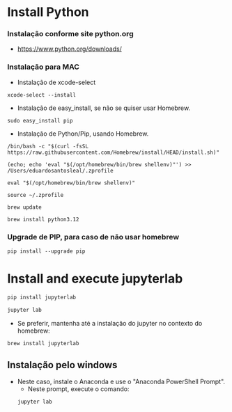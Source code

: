 # Install Python

### Instalação conforme site python.org
- https://www.python.org/downloads/

### Instalação para MAC

- Instalação de xcode-select  
```console
xcode-select --install
```
  
- Instalação de easy_install, se não se quiser usar Homebrew.
```console
sudo easy_install pip
```
  
- Instalação de Python/Pip, usando Homebrew.

```console
/bin/bash -c "$(curl -fsSL https://raw.githubusercontent.com/Homebrew/install/HEAD/install.sh)"
```
  
```console
(echo; echo 'eval "$(/opt/homebrew/bin/brew shellenv)"') >> /Users/eduardosantosleal/.zprofile
```
  
```console
eval "$(/opt/homebrew/bin/brew shellenv)"
```
  
```console
source ~/.zprofile
```
  
```console
brew update
```
  
```console
brew install python3.12
```  

### Upgrade de PIP, para caso de não usar homebrew

```console title="Para upgrade da versão atual do pip."
pip install --upgrade pip
```  

# Install and execute jupyterlab
```bash  
pip install jupyterlab
```  
```bash  
jupyter lab
```  
- Se preferir, mantenha até a instalação do jupyter no contexto do homebrew:
```bash  
brew install jupyterlab
```  
## Instalação pelo windows
- Neste caso, instale o Anaconda e use o "Anaconda PowerShell Prompt".
    - Neste prompt, execute o comando:
    ```bash  
    jupyter lab
    ```  
